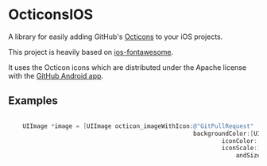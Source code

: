 OcticonsIOS
===========

A library for easily adding GitHub's [Octicons](https://github.com/blog/1106-say-hello-to-octicons) to your iOS projects.

This project is heavily based on [ios-fontawesome](https://github.com/alexdrone/ios-fontawesome).

It uses the Octicon icons which are distributed under the Apache license with the [GitHub Android app](https://github.com/github/android/).


Examples
--------

```Objective-C

	UIImage *image = [UIImage octicon_imageWithIcon:@"GitPullRequest"
								                	backgroundColor:[UIColor whiteColor]
										                    iconColor:[UIColor darkGrayColor]
										                    iconScale:1.0
											                    andSize:CGSizeMake(150.0F, 150.0F)];
```
